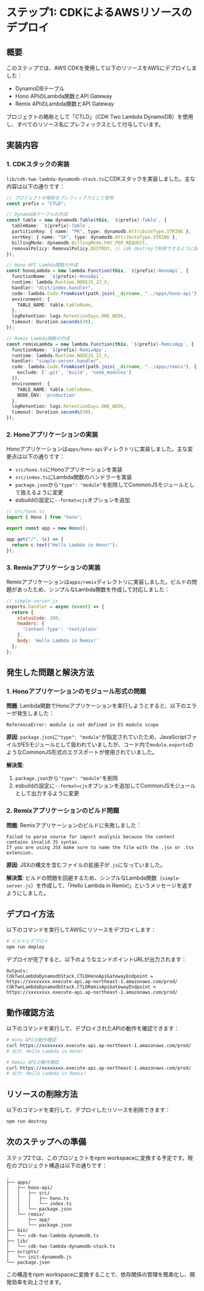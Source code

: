 # ステップ1: CDKによるAWSリソースのデプロイ

## 概要

このステップでは、AWS CDKを使用して以下のリソースをAWSにデプロイしました：

- DynamoDBテーブル
- Hono APIのLambda関数とAPI Gateway
- Remix APIのLambda関数とAPI Gateway

プロジェクトの略称として「CTLD」（CDK Two Lambda DynamoDB）を使用し、すべてのリソース名にプレフィックスとして付与しています。

## 実装内容

### 1. CDKスタックの実装

`lib/cdk-two-lambda-dynamodb-stack.ts`にCDKスタックを実装しました。主な内容は以下の通りです：

```typescript
// プロジェクトの略称をプレフィックスとして使用
const prefix = "CTLD";

// DynamoDBテーブルの作成
const table = new dynamodb.Table(this, `${prefix}-Table`, {
  tableName: `${prefix}-Table`,
  partitionKey: { name: "PK", type: dynamodb.AttributeType.STRING },
  sortKey: { name: "SK", type: dynamodb.AttributeType.STRING },
  billingMode: dynamodb.BillingMode.PAY_PER_REQUEST,
  removalPolicy: RemovalPolicy.DESTROY, // cdk destroyで削除できるように設定
});

// Hono API Lambda関数の作成
const honoLambda = new lambda.Function(this, `${prefix}-HonoApi`, {
  functionName: `${prefix}-HonoApi`,
  runtime: lambda.Runtime.NODEJS_22_X,
  handler: "dist/index.handler",
  code: lambda.Code.fromAsset(path.join(__dirname, "../apps/hono-api")),
  environment: {
    TABLE_NAME: table.tableName,
  },
  logRetention: logs.RetentionDays.ONE_WEEK,
  timeout: Duration.seconds(30),
});

// Remix Lambda関数の作成
const remixLambda = new lambda.Function(this, `${prefix}-RemixApp`, {
  functionName: `${prefix}-RemixApp`,
  runtime: lambda.Runtime.NODEJS_22_X,
  handler: "simple-server.handler",
  code: lambda.Code.fromAsset(path.join(__dirname, "../apps/remix"), {
    exclude: ['.git', 'build', 'node_modules']
  }),
  environment: {
    TABLE_NAME: table.tableName,
    NODE_ENV: 'production'
  },
  logRetention: logs.RetentionDays.ONE_WEEK,
  timeout: Duration.seconds(30),
});
```

### 2. Honoアプリケーションの実装

Honoアプリケーションは`apps/hono-api`ディレクトリに実装しました。主な変更点は以下の通りです：

- `src/hono.ts`にHonoアプリケーションを実装
- `src/index.ts`にLambda関数のハンドラーを実装
- `package.json`から`"type": "module"`を削除してCommonJSモジュールとして扱えるように変更
- esbuildの設定に`--format=cjs`オプションを追加

```typescript
// src/hono.ts
import { Hono } from "hono";

export const app = new Hono();

app.get("/", (c) => {
  return c.text("Hello Lambda in Hono!");
});
```

### 3. Remixアプリケーションの実装

Remixアプリケーションは`apps/remix`ディレクトリに実装しました。ビルドの問題があったため、シンプルなLambda関数を作成して対応しました：

```javascript
// simple-server.js
exports.handler = async (event) => {
  return {
    statusCode: 200,
    headers: {
      'Content-Type': 'text/plain'
    },
    body: 'Hello Lambda in Remix!'
  };
};
```

## 発生した問題と解決方法

### 1. Honoアプリケーションのモジュール形式の問題

**問題**: Lambda関数でHonoアプリケーションを実行しようとすると、以下のエラーが発生しました：

```
ReferenceError: module is not defined in ES module scope
```

**原因**: `package.json`に`"type": "module"`が指定されていたため、JavaScriptファイルがESモジュールとして扱われていましたが、コード内で`module.exports`のようなCommonJS形式のエクスポートが使用されていました。

**解決策**:
1. `package.json`から`"type": "module"`を削除
2. esbuildの設定に`--format=cjs`オプションを追加してCommonJSモジュールとして出力するように変更

### 2. Remixアプリケーションのビルド問題

**問題**: Remixアプリケーションのビルドに失敗しました：

```
Failed to parse source for import analysis because the content contains invalid JS syntax.
If you are using JSX make sure to name the file with the .jsx or .tsx extension.
```

**原因**: JSXの構文を含むファイルの拡張子が`.js`になっていました。

**解決策**: ビルドの問題を回避するため、シンプルなLambda関数（`simple-server.js`）を作成して、「Hello Lambda in Remix!」というメッセージを返すようにしました。

## デプロイ方法

以下のコマンドを実行してAWSにリソースをデプロイします：

```bash
# ビルドとデプロイ
npm run deploy
```

デプロイが完了すると、以下のようなエンドポイントURLが出力されます：

```
Outputs:
CdkTwoLambdaDynamodbStack.CTLDHonoApiGatewayEndpoint = https://xxxxxxxx.execute-api.ap-northeast-1.amazonaws.com/prod/
CdkTwoLambdaDynamodbStack.CTLDRemixApiGatewayEndpoint = https://xxxxxxxx.execute-api.ap-northeast-1.amazonaws.com/prod/
```

## 動作確認方法

以下のコマンドを実行して、デプロイされたAPIの動作を確認できます：

```bash
# Hono APIの動作確認
curl https://xxxxxxxx.execute-api.ap-northeast-1.amazonaws.com/prod/
# 出力: Hello Lambda in Hono!

# Remix APIの動作確認
curl https://xxxxxxxx.execute-api.ap-northeast-1.amazonaws.com/prod/
# 出力: Hello Lambda in Remix!
```

## リソースの削除方法

以下のコマンドを実行して、デプロイしたリソースを削除できます：

```bash
npm run destroy
```

## 次のステップへの準備

ステップ2では、このプロジェクトをnpm workspaceに変換する予定です。現在のプロジェクト構造は以下の通りです：

```
.
├── apps/
│   ├── hono-api/
│   │   ├── src/
│   │   │   ├── hono.ts
│   │   │   └── index.ts
│   │   └── package.json
│   └── remix/
│       ├── app/
│       └── package.json
├── bin/
│   └── cdk-two-lambda-dynamodb.ts
├── lib/
│   └── cdk-two-lambda-dynamodb-stack.ts
├── scripts/
│   └── init-dynamodb.js
└── package.json
```

この構造をnpm workspaceに変換することで、依存関係の管理を簡素化し、開発効率を向上させます。
